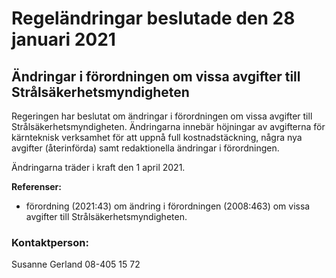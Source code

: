 # Regeländringar beslutade den 28 januari 2021

## Ändringar i förordningen om vissa avgifter till Strålsäkerhetsmyndigheten

Regeringen har beslutat om ändringar i förordningen om vissa avgifter till Strålsäkerhets­myndigheten. Ändringarna innebär höjningar av avgifterna för kärnteknisk verksamhet för att uppnå full kostnadstäckning, några nya avgifter (återinförda) samt redaktionella ändringar i förordningen.

Ändringarna träder i kraft den 1 april 2021.

**Referenser:**

* förordning (2021:43) om ändring i förordningen (2008:463) om vissa avgifter till Strålsäkerhetsmyndigheten.

### Kontaktperson:

Susanne Gerland 08-405 15 72
